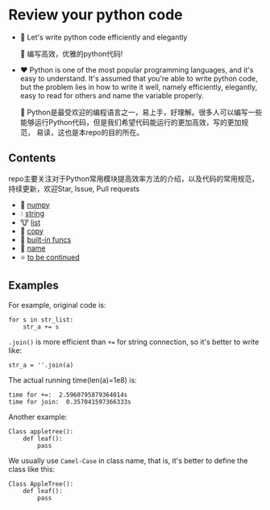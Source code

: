 # Review your python code
- :blue_heart: Let's write python code efficiently and elegantly

    :purple_heart: 编写高效，优雅的python代码!

- :heart: Python is one of the most popular programming languages, and it's easy to understand. It's assumed that you're able to 
write python code, but the problem lies in how to write it well, namely efficiently, elegantly, easy to read for others 
and name the variable properly.

    :green_heart: Python是最受欢迎的编程语言之一，易上手，好理解。很多人可以编写一些能够运行Python代码，但是我们希望代码能运行的更加高效，写的更加规范，
易读，这也是本repo的目的所在。
## Contents

repo主要关注对于Python常用模块提高效率方法的介绍，以及代码的常用规范，持续更新，欢迎Star, Issue, Pull requests
- :syringe: [numpy](./numpy_dir/numpy_insight.md)
- :droplet: [string](./string_dir/string_insight.md)
- :cow: [list](./list_dir/list_insight.md)
- :beer: [copy](./copy_dir/copy_insight.md)
- :tongue: [built-in funcs](./built_in_func_dir/built_in_func_insight.md)
- :dog: [name](./name_dir/name_insight.md)
- :star: [to be continued]()

## Examples
For example, original code is:
```
for s in str_list:
    str_a += s
```
`.join()` is more efficient than `+=` for string connection, so it's better to write like:
```
str_a = ''.join(a)
```
The actual running time(len(a)=1e8) is:
```
time for +=:  2.5960795879364014s
time for join:  0.357041597366333s
```
Another example:
```
Class appletree():
    def leaf():
        pass
```
We usually use `Camel-Case` in class name, that is, it's better to define the class like this:
```
Class AppleTree():
    def leaf():
        pass
```